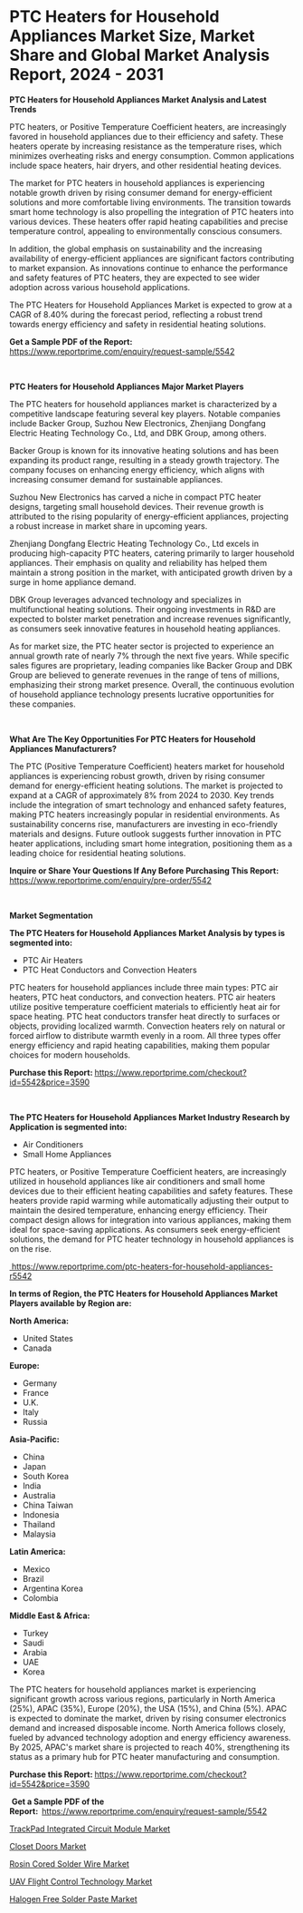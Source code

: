 <p><h1>PTC Heaters for Household Appliances Market Size, Market Share and Global Market Analysis Report, 2024 - 2031</h1></p><p><strong>PTC Heaters for Household Appliances Market Analysis and Latest Trends</strong></p>
<p><p>PTC heaters, or Positive Temperature Coefficient heaters, are increasingly favored in household appliances due to their efficiency and safety. These heaters operate by increasing resistance as the temperature rises, which minimizes overheating risks and energy consumption. Common applications include space heaters, hair dryers, and other residential heating devices.</p><p>The market for PTC heaters in household appliances is experiencing notable growth driven by rising consumer demand for energy-efficient solutions and more comfortable living environments. The transition towards smart home technology is also propelling the integration of PTC heaters into various devices. These heaters offer rapid heating capabilities and precise temperature control, appealing to environmentally conscious consumers.</p><p>In addition, the global emphasis on sustainability and the increasing availability of energy-efficient appliances are significant factors contributing to market expansion. As innovations continue to enhance the performance and safety features of PTC heaters, they are expected to see wider adoption across various household applications.</p><p>The PTC Heaters for Household Appliances Market is expected to grow at a CAGR of 8.40% during the forecast period, reflecting a robust trend towards energy efficiency and safety in residential heating solutions.</p></p>
<p><strong>Get a Sample PDF of the Report:&nbsp;</strong> <a href="https://www.reportprime.com/enquiry/request-sample/5542">https://www.reportprime.com/enquiry/request-sample/5542</a></p>
<p>&nbsp;</p>
<p><strong>PTC Heaters for Household Appliances Major Market Players</strong></p>
<p><p>The PTC heaters for household appliances market is characterized by a competitive landscape featuring several key players. Notable companies include Backer Group, Suzhou New Electronics, Zhenjiang Dongfang Electric Heating Technology Co., Ltd, and DBK Group, among others. </p><p>Backer Group is known for its innovative heating solutions and has been expanding its product range, resulting in a steady growth trajectory. The company focuses on enhancing energy efficiency, which aligns with increasing consumer demand for sustainable appliances.</p><p>Suzhou New Electronics has carved a niche in compact PTC heater designs, targeting small household devices. Their revenue growth is attributed to the rising popularity of energy-efficient appliances, projecting a robust increase in market share in upcoming years.</p><p>Zhenjiang Dongfang Electric Heating Technology Co., Ltd excels in producing high-capacity PTC heaters, catering primarily to larger household appliances. Their emphasis on quality and reliability has helped them maintain a strong position in the market, with anticipated growth driven by a surge in home appliance demand.</p><p>DBK Group leverages advanced technology and specializes in multifunctional heating solutions. Their ongoing investments in R&D are expected to bolster market penetration and increase revenues significantly, as consumers seek innovative features in household heating appliances.</p><p>As for market size, the PTC heater sector is projected to experience an annual growth rate of nearly 7% through the next five years. While specific sales figures are proprietary, leading companies like Backer Group and DBK Group are believed to generate revenues in the range of tens of millions, emphasizing their strong market presence. Overall, the continuous evolution of household appliance technology presents lucrative opportunities for these companies.</p></p>
<p>&nbsp;</p>
<p><strong>What Are The Key Opportunities For PTC Heaters for Household Appliances Manufacturers?</strong></p>
<p><p>The PTC (Positive Temperature Coefficient) heaters market for household appliances is experiencing robust growth, driven by rising consumer demand for energy-efficient heating solutions. The market is projected to expand at a CAGR of approximately 8% from 2024 to 2030. Key trends include the integration of smart technology and enhanced safety features, making PTC heaters increasingly popular in residential environments. As sustainability concerns rise, manufacturers are investing in eco-friendly materials and designs. Future outlook suggests further innovation in PTC heater applications, including smart home integration, positioning them as a leading choice for residential heating solutions.</p></p>
<p><strong>Inquire or Share Your Questions If Any Before Purchasing This Report:</strong> <a href="https://www.reportprime.com/enquiry/pre-order/5542">https://www.reportprime.com/enquiry/pre-order/5542</a></p>
<p>&nbsp;</p>
<p><strong>Market Segmentation</strong></p>
<p><strong>The PTC Heaters for Household Appliances Market Analysis by types is segmented into:</strong></p>
<p><ul><li>PTC Air Heaters</li><li>PTC Heat Conductors and Convection Heaters</li></ul></p>
<p><p>PTC heaters for household appliances include three main types: PTC air heaters, PTC heat conductors, and convection heaters. PTC air heaters utilize positive temperature coefficient materials to efficiently heat air for space heating. PTC heat conductors transfer heat directly to surfaces or objects, providing localized warmth. Convection heaters rely on natural or forced airflow to distribute warmth evenly in a room. All three types offer energy efficiency and rapid heating capabilities, making them popular choices for modern households.</p></p>
<p><strong>Purchase this Report:&nbsp;</strong><a href="https://www.reportprime.com/checkout?id=5542&price=3590">https://www.reportprime.com/checkout?id=5542&price=3590</a></p>
<p>&nbsp;</p>
<p><strong>The PTC Heaters for Household Appliances Market Industry Research by Application is segmented into:</strong></p>
<p><ul><li>Air Conditioners</li><li>Small Home Appliances</li></ul></p>
<p><p>PTC heaters, or Positive Temperature Coefficient heaters, are increasingly utilized in household appliances like air conditioners and small home devices due to their efficient heating capabilities and safety features. These heaters provide rapid warming while automatically adjusting their output to maintain the desired temperature, enhancing energy efficiency. Their compact design allows for integration into various appliances, making them ideal for space-saving applications. As consumers seek energy-efficient solutions, the demand for PTC heater technology in household appliances is on the rise.</p></p>
<p><a href="https://www.reportprime.com/ptc-heaters-for-household-appliances-r5542">&nbsp;https://www.reportprime.com/ptc-heaters-for-household-appliances-r5542</a></p>
<p><strong>In terms of Region, the PTC Heaters for Household Appliances Market Players available by Region are:</strong></p>
<p>
    <p> <strong> North America: </strong>
        <ul>
            <li>United States</li>
            <li>Canada</li>
        </ul>
        </p> 
    <p> <strong> Europe: </strong>
        <ul>
            <li>Germany</li>
            <li>France</li>
            <li>U.K.</li>
            <li>Italy</li>
            <li>Russia</li>
        </ul>
        </p> 
    <p> <strong> Asia-Pacific: </strong>
        <ul>
            <li>China</li>
            <li>Japan</li>
            <li>South Korea</li>
            <li>India</li>
            <li>Australia</li>
            <li>China Taiwan</li>
            <li>Indonesia</li>
            <li>Thailand</li>
            <li>Malaysia</li>
        </ul>
        </p> 
    <p> <strong> Latin America: </strong>
        <ul>
            <li>Mexico</li>
            <li>Brazil</li>
            <li>Argentina Korea</li>
            <li>Colombia</li>
        </ul>
        </p> 
    <p> <strong> Middle East & Africa: </strong>
        <ul>
            <li>Turkey</li>
            <li>Saudi</li>
            <li>Arabia</li>
            <li>UAE</li>
            <li>Korea</li>
        </ul>
    </p>
    </p>
<p><p>The PTC heaters for household appliances market is experiencing significant growth across various regions, particularly in North America (25%), APAC (35%), Europe (20%), the USA (15%), and China (5%). APAC is expected to dominate the market, driven by rising consumer electronics demand and increased disposable income. North America follows closely, fueled by advanced technology adoption and energy efficiency awareness. By 2025, APAC's market share is projected to reach 40%, strengthening its status as a primary hub for PTC heater manufacturing and consumption.</p></p>
<p><strong>Purchase this Report: </strong><a href="https://www.reportprime.com/checkout?id=5542&price=3590">https://www.reportprime.com/checkout?id=5542&price=3590</a></p>
<p>&nbsp;<strong>Get a Sample PDF of the Report:&nbsp;&nbsp;</strong><a href="https://www.reportprime.com/enquiry/request-sample/5542">https://www.reportprime.com/enquiry/request-sample/5542</a></p>
<p><strong></strong></p>
<p><p><a href="https://issuu.com/reportprime-2/docs/trackpad-integrated-circuit-module-_560c048c6a51af">TrackPad Integrated Circuit Module Market</a></p><p><a href="https://issuu.com/reportprime-2/docs/closet-doors-market-size-2030.pptx_48ab71404841ab">Closet Doors Market</a></p><p><a href="https://www.linkedin.com/pulse/rosin-cored-solder-wire-market-global-regional-analysis-y46hc?trackingId=SQY07v9hRY28PF2C10MSGg%3D%3D">Rosin Cored Solder Wire Market</a></p><p><a href="https://github.com/naodanhluon8/Market-Research-Report-List-1/blob/main/uav-flight-control-technology-market.md">UAV Flight Control Technology Market</a></p><p><a href="https://www.linkedin.com/pulse/how-regional-global-trends-shaping-halogen-free-solder-onpec?trackingId=lN74Ku0hRCGiySbpVtzBHA%3D%3D">Halogen Free Solder Paste Market</a></p></p>